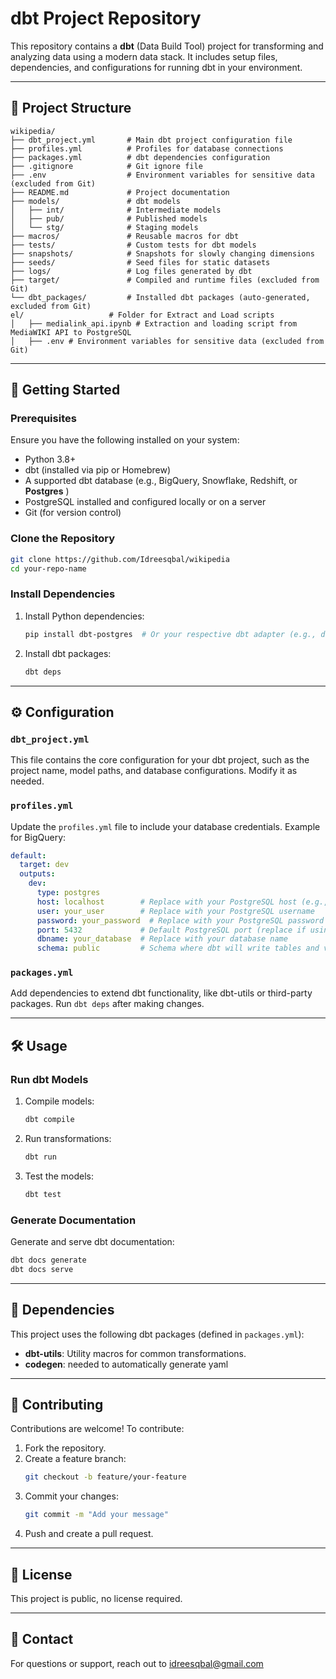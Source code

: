 
# dbt Project Repository

This repository contains a **dbt** (Data Build Tool) project for transforming and analyzing data using a modern data stack. It includes setup files, dependencies, and configurations for running dbt in your environment.

---

## 📂 Project Structure

```
wikipedia/
├── dbt_project.yml       # Main dbt project configuration file
├── profiles.yml          # Profiles for database connections
├── packages.yml          # dbt dependencies configuration
├── .gitignore            # Git ignore file
├── .env                  # Environment variables for sensitive data (excluded from Git)
├── README.md             # Project documentation
├── models/               # dbt models
│   ├── int/              # Intermediate models
│   ├── pub/              # Published models
│   └── stg/              # Staging models
├── macros/               # Reusable macros for dbt
├── tests/                # Custom tests for dbt models
├── snapshots/            # Snapshots for slowly changing dimensions
├── seeds/                # Seed files for static datasets
├── logs/                 # Log files generated by dbt
├── target/               # Compiled and runtime files (excluded from Git)
└── dbt_packages/         # Installed dbt packages (auto-generated, excluded from Git)
el/                   # Folder for Extract and Load scripts
│   ├── medialink_api.ipynb # Extraction and loading script from MediaWIKI API to PostgreSQL
│   ├── .env # Environment variables for sensitive data (excluded from Git)
```

---

## 🚀 Getting Started

### Prerequisites

Ensure you have the following installed on your system:
- Python 3.8+
- dbt (installed via pip or Homebrew)
- A supported dbt database (e.g., BigQuery, Snowflake, Redshift, or **Postgres** ) 
- PostgreSQL installed and configured locally or on a server
- Git (for version control)

### Clone the Repository

```bash
git clone https://github.com/Idreesqbal/wikipedia
cd your-repo-name
```

### Install Dependencies

1. Install Python dependencies:
   ```bash
   pip install dbt-postgres  # Or your respective dbt adapter (e.g., dbt-snowflake, dbt-postgres)
   ```

2. Install dbt packages:
   ```bash
   dbt deps
   ```

---

## ⚙️ Configuration

### `dbt_project.yml`
This file contains the core configuration for your dbt project, such as the project name, model paths, and database configurations. Modify it as needed.

### `profiles.yml`
Update the `profiles.yml` file to include your database credentials. Example for BigQuery:
```yaml
default:
  target: dev
  outputs:
    dev:
      type: postgres
      host: localhost        # Replace with your PostgreSQL host (e.g., localhost or server IP)
      user: your_user        # Replace with your PostgreSQL username
      password: your_password  # Replace with your PostgreSQL password
      port: 5432             # Default PostgreSQL port (replace if using a custom port)
      dbname: your_database  # Replace with your database name
      schema: public         # Schema where dbt will write tables and views

```

### `packages.yml`
Add dependencies to extend dbt functionality, like dbt-utils or third-party packages. Run `dbt deps` after making changes.

---

## 🛠️ Usage

### Run dbt Models

1. Compile models:
   ```bash
   dbt compile
   ```

2. Run transformations:
   ```bash
   dbt run
   ```

3. Test the models:
   ```bash
   dbt test
   ```

### Generate Documentation

Generate and serve dbt documentation:
```bash
dbt docs generate
dbt docs serve
```

---

## 🧩 Dependencies

This project uses the following dbt packages (defined in `packages.yml`):
- **dbt-utils**: Utility macros for common transformations.
- **codegen**: needed to automatically generate yaml

---

## 🤝 Contributing

Contributions are welcome! To contribute:
1. Fork the repository.
2. Create a feature branch:
   ```bash
   git checkout -b feature/your-feature
   ```
3. Commit your changes:
   ```bash
   git commit -m "Add your message"
   ```
4. Push and create a pull request.

---

## 📝 License

This project is public, no license required.

---

## 📧 Contact

For questions or support, reach out to idreesqbal@gmail.com
